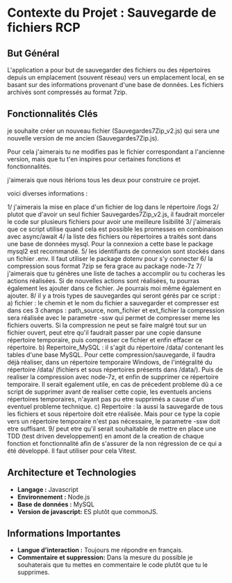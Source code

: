 # Contexte du Projet : Sauvegarde de fichiers RCP

## But Général
L'application a pour but de sauvegarder des fichiers ou des répertoires depuis un emplacement (souvent réseau) vers un emplacement local, en se basant sur des informations provenant d'une base de données. Les fichiers archivés sont compressés au format 7zip.

## Fonctionnalités Clés

je souhaite créer un nouveau fichier (Sauvegardes7Zip_v2.js) qui sera une nouvelle version de me ancien (Sauvegardes7Zip.js).

Pour cela j'aimerais tu ne modifies pas le fichier correspondant a l'ancienne version, mais que tu t'en inspires pour certaines fonctions et fonctionnalités.

j'aimerais que nous itérions tous les deux pour construire ce projet.

voici diverses informations :

1/ j'aimerais la mise en place d'un fichier de log dans le répertoire /logs
2/ plutot que d'avoir un seul fichier Sauvegardes7Zip_v2.js, il faudrait morceler le code sur plusieurs fichiers pour avoir une meilleure lisibilité
3/ j'aimerais que ce script utilise quand cela est possible les promesses en combinaison avec async/await
4/ la liste des fichiers ou répertoires a traités sont dans une base de données mysql. Pour la connexion a cette base le package mysql2 est recommandé.
5/ les identifiants de connexion sont stockés dans un fichier .env. Il faut utiliser le package dotenv pour s'y connecter
6/ la compression sous format 7zip se fera grace au package node-7z
7/ j'aimerais que tu génères une liste de taches a accomplir ou tu cocheras les actions réalisées. Si de nouvelles actions sont réalisées, tu pourras également les ajouter dans ce fichier. Je pourrais moi même également en ajouter.
8/ il y a trois types de sauvegardes qui seront gérés par ce script :
    a) fichier : le chemin et le nom du fichier a sauvegarder et compresser est dans ces 3 champs : path_source, nom_fichier et ext_fichier
    la compression sera réalisée avec le parametre -ssw qui permet de compresser meme les fichiers ouverts.
    Si la compression ne peut se faire malgré tout sur un fichier ouvert, peut etre qu'il faudrait passer par une copie dansune répertoire temporaire, puis compresser ce fichier et enfin effacer ce répertoire.
    b) Repertoire_MySQL : il s'agit du répertoire /data/ contenant les tables d'une base MySQL. Pour cette compression/sauvegarde, il faudra déjà réaliser, dans un répertoire temporaire Windows, de l'intégralité du répertoire /data/ (fichiers et sous répertoires présents dans /data/). Puis de realiser la compression avec node-7z, et enfin de supprimer ce répertoire temporaire. 
    Il serait egalement utile, en cas de précedent probleme dû a ce script de supprimer avant de realiser cette copie, les eventuels anciens répertoires temporaires, n'ayant pas pu etre supprimés a cause d'un eventuel probleme technique.
    c) Repertoire : la aussi la sauvegarde de tous les fichiers et sous répertoire doit etre réalisée. Mais pour ce type la copie vers un répertoire temporaire n'est pas nécessaire, le parametre -ssw doit etre suffisant.
9/ peut etre qu'il serait souhaitable de mettre en place une TDD (test driven developpement) en amont de la creation de chaque fonction et fonctionnalité afin de s'assurer de la non régression de ce qui a été développé. Il faut utiliser pour cela Vitest.


## Architecture et Technologies
-   **Langage :** Javascript
-   **Environnement :** Node.js
-   **Base de données :** MySQL
-   **Version de javascript:** ES plutôt que commonJS.

## Informations Importantes

-   **Langue d'interaction :** Toujours me répondre en français.
-   **Commentaire et suppression:** Dans la mesure du possible je souhaterais que tu mettes en commentaire le code plutôt que tu le supprimes.